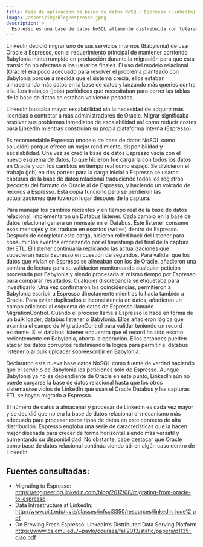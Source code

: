 ```yaml
---
title: Caso de aplicación de bases de datos NoSQL: Espresso (LinkedIn)
image: /assets/img/blog/espresso.jpeg
description: >
  Espresso es una base de datos NoSQL altamente distribuida con tolerancia ante fallos para diferentes servicios de LinkedIn. Usa cerca de 100 clusters, almacenando unos 420 terabytes de datos de la fuente de verdad (Source of Truth en inglés) y manejando más de dos millones de queries por segundo en los picos de carga.
---
```


LinkedIn decidió migrar uno de sus servicios internos (Babylonia) de usar Oracle a Espresso, con el requerimiento principal de mantener corriendo Babylonia ininterrumpido en producción durante la migración para que esta transición no afectase a los usuarios finales. El uso del modelo relacional (Oracle) era poco adecuado para resolver el problema planteado con Babylonia porque a medida que el sistema crecía, ellos estaban almacenando más datos en la base de datos y lanzando más queries contra ella. Los trabajos (jobs) periódicos que necesitaban para correr las tablas de la base de datos se estaban volviendo pesados. 

LinkedIn buscaba mayor escalabilidad sin la necesidad de adquirir más licencias o contratar a más administradores de Oracle. Migrar significaba resolver sus problemas inmediatos de escalabilidad así como reducir costes para LinkedIn mientras construían su propia plataforma interna (Espresso).

Es recomendable Espresso (modelo de base de datos NoSQL como solución) porque ofrece un mejor rendimiento, disponibilidad y escalabilidad. Una vez se creó la base de datos Espresso vacía con el nuevo esquema de datos, lo que hicieron fue cargarla con todos los datos en Oracle y con los cambios en tiempo real como espejo. Se dividieron el trabajo (job) en dos partes: para la carga inicial a Espresso se usaron capturas de la base de datos relacional traduciendo todos los registros (records) del formato de Oracle al de Espresso, y haciendo un volcado de records a Espresso. Esta copia funcionó pero se perdieron las actualizaciones que tuvieron lugar después de la captura. 

Para manejar los cambios recientes y en tiempo real de la base de datos relacional, implementaron un Databus listener. Cada cambio en la base de datos relacional genera un mensaje en el Databus. Este listener consume esos mensajes y los traduce en escritos (writes) dentro de Espresso. Después de completar esta carga, hicieron rolled back del listener para consumir los eventos empezando por el timestamp del final de la captura del ETL. El listener continuaría replicando las actualizaciones que sucedieran hacia Espresso en cuestión de segundos. Para validar que los datos que vivían en Espresso se alineaban con los de Oracle, añadieron una sombra de lectura para su validación monitoreando cualquier petición procesada por Babylonia y siendo procesada al mismo tiempo por Espresso para comparar resultados. Cualquier discrepancia se etiquetaba para investigarlo. Una vez confirmaron las coincidencias, permitieron a Babylonia escribir a Espresso directamente mientras lo hacía también a Oracle. Para evitar duplicados e inconsistencia en datos, añadieron un campo adicional al esquema de datos de Espresso llamado MigrationControl. Cuando el proceso llama a Espresso lo hace en forma de un bulk loader, databus listener o Babylonia. Ellos añadieron lógica que examina el campo de MigrationControl para validar teniendo un record existente. Si el databus listener encuentra que el record ha sido escrito recientemente en Babylonia, aborta la operación. Ellos entonces pueden atacar los datos corruptos redefiniendo la lógica para permitir el databus listener o al bulk uploader sobreescribir en Babylonia.

Declararon esta nueva base datos NoSQL como fuente de verdad haciendo que el servicio de Babylonia lea peticiones solo de Espresso. Aunque Babylonia ya no es dependiente de Oracle en este punto, LinkedIn aún no puede cargarse la base de datos relacional hasta que los otros sistemas/servicios de LinkedIn que usan el Oracle Databus y las capturas ETL se hayan migrado a Espresso.

El número de datos a almacenar y procesar de LinkedIn es cada vez mayor y se decidió que no era la base de datos relacional el mecanismo más adecuado para procesar estos tipos de datos en este contexto de alta distribución. Espresso engloba una serie de características que la hacen mejor diseñada para crecer de forma horizontal siendo más versátil y aumentando su disponibilidad. No obstante, cabe destacar que Oracle como base de datos relacional continúa siendo útil en algún caso dentro de LinkedIn.

## Fuentes consultadas:

* Migrating to Espresso: https://engineering.linkedin.com/blog/2017/08/migrating-from-oracle-to-espresso
* Data Infrastructure at LinkedIn: http://www.pitt.edu/~viz/classes/infsci3350/resources/linkedin_icde12.pdf
* On Brewing Fresh Espresso: LinkedIn’s Distributed Data Serving Platform https://www.cs.cmu.edu/~pavlo/courses/fall2013/static/papers/p1135-qiao.pdf
